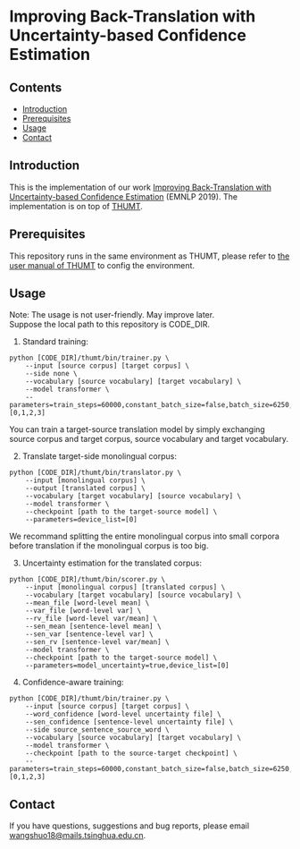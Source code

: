 # Improving Back-Translation with Uncertainty-based Confidence Estimation
## Contents
* [Introduction](#introduction)
* [Prerequisites](#prerequisites)
* [Usage](#usage)
* [Contact](#contact)

## Introduction

This is the implementation of our work <a href="https://arxiv.org/abs/1909.00157">Improving Back-Translation with Uncertainty-based Confidence Estimation</a> (EMNLP 2019). The implementation is on top of [THUMT](https://github.com/thumt/THUMT).

## Prerequisites
This repository runs in the same environment as THUMT, please refer to <a href="https://github.com/THUNLP-MT/THUMT/blob/master/UserManual.pdf">the user manual of THUMT</a> to config the environment.

## Usage
Note: The usage is not user-friendly. May improve later.
<br>
Suppose the local path to this repository is CODE_DIR.

1. Standard training:
<pre><code>python [CODE_DIR]/thumt/bin/trainer.py \
	--input [source corpus] [target corpus] \
	--side none \
	--vocabulary [source vocabulary] [target vocabulary] \
	--model transformer \
	--parameters=train_steps=60000,constant_batch_size=false,batch_size=6250,device_list=[0,1,2,3]
</code></pre>
You can train a target-source translation model by simply exchanging source corpus and target corpus, source vocabulary and target vocabulary.

2. Translate target-side monolingual corpus:
<pre><code>python [CODE_DIR]/thumt/bin/translator.py \
	--input [monolingual corpus] \
	--output [translated corpus] \
	--vocabulary [target vocabulary] [source vocabulary] \
	--model transformer \
	--checkpoint [path to the target-source model] \
	--parameters=device_list=[0]
</code></pre>
We recommand splitting the entire monolingual corpus into small corpora before translation if the monolingual corpus is too big.

3. Uncertainty estimation for the translated corpus:
<pre><code>python [CODE_DIR]/thumt/bin/scorer.py \
	--input [monolingual corpus] [translated corpus] \
	--vocabulary [target vocabulary] [source vocabulary] \
	--mean_file [word-level mean] \
	--var_file [word-level var] \
	--rv_file [word-level var/mean] \
	--sen_mean [sentence-level mean] \
	--sen_var [sentence-level var] \
	--sen_rv [sentence-level var/mean] \
	--model transformer \
	--checkpoint [path to the target-source model] \
	--parameters=model_uncertainty=true,device_list=[0]
</code></pre>

4. Confidence-aware training:
<pre><code>python [CODE_DIR]/thumt/bin/trainer.py \
	--input [source corpus] [target corpus] \
	--word_confidence [word-level uncertainty file] \
	--sen_confidence [sentence-level uncertainty file] \
	--side source_sentence_source_word \
	--vocabulary [source vocabulary] [target vocabulary] \
	--model transformer \
	--checkpoint [path to the source-target checkpoint] \
	--parameters=train_steps=60000,constant_batch_size=false,batch_size=6250,device_list=[0,1,2,3]
</code></pre>

## Contact

If you have questions, suggestions and bug reports, please email [wangshuo18@mails.tsinghua.edu.cn](mailto:wangshuo18@mails.tsinghua.edu.cn).
